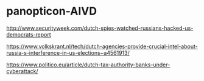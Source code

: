 # panopticon-AIVD

http://www.securityweek.com/dutch-spies-watched-russians-hacked-us-democrats-report

https://www.volkskrant.nl/tech/dutch-agencies-provide-crucial-intel-about-russia-s-interference-in-us-elections~a4561913/

https://www.politico.eu/article/dutch-tax-authority-banks-under-cyberattack/
